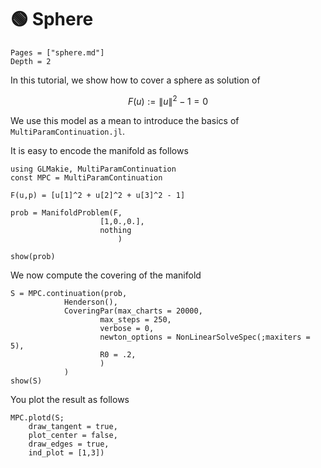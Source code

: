 # 🟢 Sphere

```@contents
Pages = ["sphere.md"]
Depth = 2
```

In this tutorial, we show how to cover a sphere as solution of

$$F(u) := \|u\|^2-1 = 0$$


We use this model as a mean to introduce the basics of `MultiParamContinuation.jl`.

It is easy to encode the manifold as follows

```@example TUTSPHERE
using GLMakie, MultiParamContinuation
const MPC = MultiParamContinuation

F(u,p) = [u[1]^2 + u[2]^2 + u[3]^2 - 1]

prob = ManifoldProblem(F, 
                    [1,0.,0.],
                    nothing
                        )
```

```@example TUTSPHERE
show(prob)
```

We now compute the covering of the manifold

```@example TUTSPHERE
S = MPC.continuation(prob,
            Henderson(),
            CoveringPar(max_charts = 20000, 
                    max_steps = 250,
                    verbose = 0,
                    newton_options = NonLinearSolveSpec(;maxiters = 5),
                    R0 = .2,
                    )
            )
show(S)
```

You plot the result as follows

```@example TUTSPHERE
MPC.plotd(S; 
    draw_tangent = true, 
    plot_center = false,
    draw_edges = true,
    ind_plot = [1,3])
```
